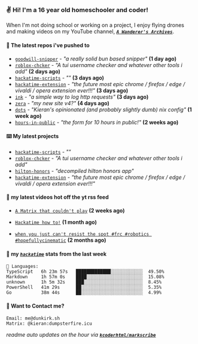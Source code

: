 ### ✌️ Hi! I'm a 16 year old homeschooler and coder!

When I'm not doing school or working on a project, I enjoy flying drones and making videos on my YouTube channel, [**_`A Wanderer's Archives`_**](https://youtube.com/@wanderer.archives).

#### 👷 The latest repos i've pushed to

- [`goodwill-snipper`](https://github.com/kcoderhtml/goodwill-snipper) - _"a really solid bun based snipper"_ **(1 day ago)**
- [`roblox-chcker`](https://github.com/kcoderhtml/roblox-chcker) - _"A tui username checker and whatever other tools i add"_ **(2 days ago)**
- [`hackatime-scripts`](https://github.com/kcoderhtml/hackatime-scripts) - _""_ **(3 days ago)**
- [`hackatime-extension`](https://github.com/kcoderhtml/hackatime-extension) - _"the future most epic chrome / firefox / edge / vivaldi / opera extension ever!!!"_ **(3 days ago)**
- [`ink`](https://github.com/kcoderhtml/ink) - _"a simple way to log http requests"_ **(3 days ago)**
- [`zera`](https://github.com/kcoderhtml/zera) - _"my new site v4?"_ **(4 days ago)**
- [`dots`](https://github.com/kcoderhtml/dots) - _"Kieran's opinionated (and probably slightly dumb) nix config"_ **(1 week ago)**
- [`hours-in-public`](https://github.com/kcoderhtml/hours-in-public) - _"the form for 10 hours in public!"_ **(2 weeks ago)**

#### ⌨️ My latest projects

- [`hackatime-scripts`](https://github.com/kcoderhtml/hackatime-scripts) - _""_
- [`roblox-chcker`](https://github.com/kcoderhtml/roblox-chcker) - _"A tui username checker and whatever other tools i add"_
- [`hilton-honors`](https://github.com/kcoderhtml/hilton-honors) - _"decompiled hilton honors app"_
- [`hackatime-extension`](https://github.com/kcoderhtml/hackatime-extension) - _"the future most epic chrome / firefox / edge / vivaldi / opera extension ever!!!"_

#### 🍿 my latest videos hot off the yt rss feed

- [`A Matrix that couldn't play`](https://www.youtube.com/watch?v=NodwjZF7uZw) **(2 weeks ago)**

- [`Hackatime how to!`](https://www.youtube.com/watch?v=eKoD9yyr1To) **(1 month ago)**

- [`when you just can't resist the spot #frc #robotics #hopefullycinematic`](https://www.youtube.com/watch?v=Y7SZ_TDleGM) **(2 months ago)**



#### 📡 my [_`hackatime`_](https://waka.hackclub.com) stats from the last week

```text
💾 Languages:
TypeScript   6h 23m 57s   █████████████░░░░░░░░░░░░  49.50%
Markdown     1h 57m 0s    ████░░░░░░░░░░░░░░░░░░░░░  15.08%
unknown      1h 5m 32s    ███░░░░░░░░░░░░░░░░░░░░░░  8.45%
PowerShell   41m 29s      ██░░░░░░░░░░░░░░░░░░░░░░░  5.35%
Go           38m 44s      ██░░░░░░░░░░░░░░░░░░░░░░░  4.99%
```

#### 📮 Want to Contact me?

```text
Email: me@dunkirk.sh
Matrix: @kieran:dumpsterfire.icu
```

_readme auto updates on the hour via [**`kcoderhtml/markscribe`**](https://github.com/kcoderhtml/markscribe)_
